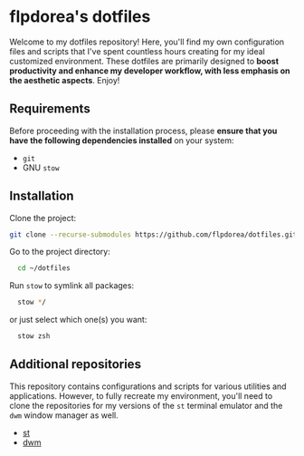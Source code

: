 
# flpdorea's dotfiles

Welcome to my dotfiles repository! Here, you'll find my own configuration files and scripts that I've spent countless hours creating for my ideal customized environment. These dotfiles are primarily designed to **boost productivity and enhance my developer workflow, with less emphasis on the aesthetic aspects**. Enjoy!

## Requirements

Before proceeding with the installation process, please **ensure that you have the following dependencies installed** on your system:

- `git`
- GNU `stow`

## Installation

Clone the project:
```bash
git clone --recurse-submodules https://github.com/flpdorea/dotfiles.git ~
```

Go to the project directory:
```bash
  cd ~/dotfiles
```

Run `stow` to symlink all packages:
```bash
  stow */
```

or just select which one(s) you want:
```bash
  stow zsh
```

## Additional repositories

This repository contains configurations and scripts for various utilities and applications. However, to fully recreate my environment, you'll need to clone the repositories for my versions of the `st` terminal emulator and the `dwm` window manager as well.

- [st](https://github.com/flpdorea/st)
- [dwm](https://github.com/flpdorea/dwm)
